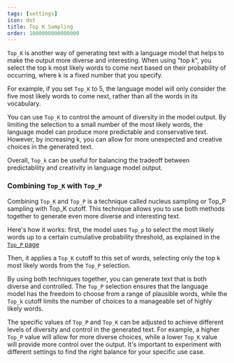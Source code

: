 ```yaml
---
tags: [settings]
icon: dot
title: Top K Sampling
order: 1000000000000000
---
```

`Top_K` is another way of generating text with a language model that helps to make the output more diverse and interesting. When using "top k", you select the top k most likely words to come next based on their probability of occurring, where k is a fixed number that you specify.

For example, if you set `Top_K` to 5, the language model will only consider the five most likely words to come next, rather than all the words in its vocabulary.

You can use `Top_K` to control the amount of diversity in the model output. By limiting the selection to a small number of the most likely words, the language model can produce more predictable and conservative text. However, by increasing k, you can allow for more unexpected and creative choices in the generated text.

Overall, `Top_k` can be useful for balancing the tradeoff between predictability and creativity in language model output.


### Combining `Top_K` with `Top_P`

Combining `Top_K` and `Top_P` is a technique called nucleus sampling or Top_P sampling with Top_K cutoff. This technique allows you to use both methods together to generate even more diverse and interesting text.

Here's how it works: first, the model uses `Top_p` to select the most likely words up to a certain cumulative probability threshold, as explained in the [`Top_P` page](http://127.0.0.1:5005/settings/top_p)

 Then, it applies a `Top_K` cutoff to this set of words, selecting only the top k most likely words from the `Top_P` selection.

By using both techniques together, you can generate text that is both diverse and controlled. The `Top_P` selection ensures that the language model has the freedom to choose from a range of plausible words, while the `Top_k` cutoff limits the number of choices to a manageable set of highly likely words.

The specific values of `Top_P` and `Top_K` can be adjusted to achieve different levels of diversity and control in the generated text. For example, a higher `Top_P` value will allow for more diverse choices, while a lower `Top_K` value will provide more control over the output. It's important to experiment with different settings to find the right balance for your specific use case.
